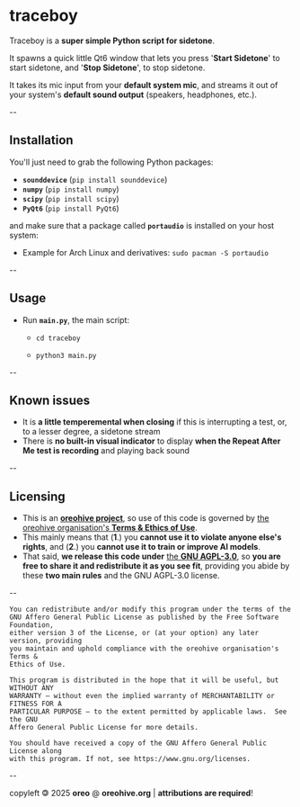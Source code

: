# traceboy

Traceboy is a **super simple Python script for sidetone**.

It spawns a quick little Qt6 window that lets you press '**Start Sidetone**' to start sidetone, and '**Stop Sidetone**', to stop sidetone.

It takes its mic input from your **default system mic**, and streams it out of your system's **default sound output** (speakers, headphones, etc.).

--

## Installation

You'll just need to grab the following Python packages:
- **`sounddevice`** (```pip install sounddevice```)
- **`numpy`** (```pip install numpy```)
- **`scipy`** (```pip install scipy```)
- **`PyQt6`** (```pip install PyQt6```)

and make sure that a package called **`portaudio`** is installed on your host system:
- Example for Arch Linux and derivatives: ```sudo pacman -S portaudio```

--

## Usage

- Run **`main.py`**, the main script:

  - ```cd traceboy```

  - ```python3 main.py```

--

## Known issues

- It is **a little temperemental when closing** if this is interrupting a test, or, to a lesser degree, a sidetone stream
- There is **no built-in visual indicator** to display **when the Repeat After Me test is recording** and playing back sound

--

## Licensing

- This is an [**oreohive project**](https://www.oreohive.org/onboarding), so use of this code is governed by [the oreohive organisation's **Terms & Ethics of Use**](https://www.oreohive.org/onboarding).
- This mainly means that (**1**.) you **cannot use it to violate anyone else's rights**, and (**2**.) you **cannot use it to train or improve AI models**.
- That said, **we release this code under** [the **GNU AGPL-3.0**](https://www.gnu.org/licenses/agpl-3.0.en.html), so **you are free to share it and redistribute it as you see fit**, providing you abide by these **two main rules** and the GNU AGPL-3.0 license.

--

```
You can redistribute and/or modify this program under the terms of the
GNU Affero General Public License as published by the Free Software Foundation,
either version 3 of the License, or (at your option) any later version, providing
you maintain and uphold compliance with the oreohive organisation's Terms &
Ethics of Use.

This program is distributed in the hope that it will be useful, but WITHOUT ANY
WARRANTY — without even the implied warranty of MERCHANTABILITY or FITNESS FOR A
PARTICULAR PURPOSE — to the extent permitted by applicable laws.  See the GNU
Affero General Public License for more details.

You should have received a copy of the GNU Affero General Public License along
with this program. If not, see https://www.gnu.org/licenses.
```

--

copyleft 🄯 2025 **oreo**  @ **oreohive.org** | **attributions are required**!
